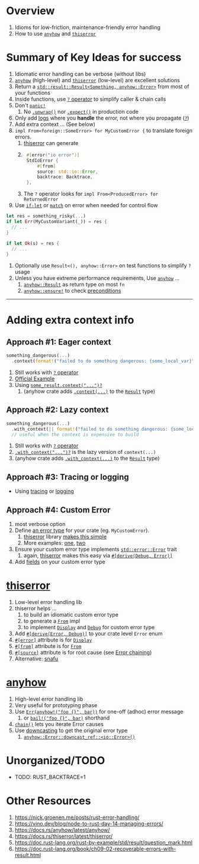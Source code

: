# Overview

1. Idioms for low-friction, maintenance-friendly error handling
1. How to use [`anyhow`](https://docs.rs/anyhow/latest/anyhow/) and [`thiserror`](https://docs.rs/thiserror/latest/thiserror/)

# Summary of Key Ideas for success

1. Idiomatic error handling can be verbose (without libs)
1. [`anyhow`](https://docs.rs/anyhow/latest/anyhow/) (high-level) and [`thiserror`](https://docs.rs/thiserror/latest/thiserror/) (low-level) are excellent solutions
1. Return a [`std::result::Result<Something, anyhow::Error>`](https://doc.rust-lang.org/std/result/enum.Result.html) from most of your functions
1. Inside functions, use [`?` operator](https://doc.rust-lang.org/reference/expressions/operator-expr.html#the-question-mark-operator) to simplify caller & chain calls
1. Don't [`panic!`](https://doc.rust-lang.org/std/macro.panic.html)
    1. No [`.unwrap()`](https://doc.rust-lang.org/std/result/enum.Result.html#method.unwrap) nor [`.expect()`](https://doc.rust-lang.org/std/result/enum.Result.html#method.expect) in production code
1. Only add [logs](./logging.md) where you **handle** the error, not where you propagate ([`?`](https://doc.rust-lang.org/reference/expressions/operator-expr.html#the-question-mark-operator))
1. Add extra context ... (See below)
1. `impl From<foreign::SomeError> for MyCustomError {` to translate foreign errors.
    1. [thiserror](https://docs.rs/thiserror/latest/thiserror/#details) can generate
    1. ```rust
        #[error("io error")]
        StdIoError {
            #[from]
            source: std::io::Error,
            backtrace: Backtrace,
        },
    1. The `?` operator looks for `impl From<ProducedError> for ReturnedError`
1. Use [`if-let`](https://doc.rust-lang.org/rust-by-example/flow_control/if_let.html) or [`match`](https://doc.rust-lang.org/book/ch09-02-recoverable-errors-with-result.html#matching-on-different-errors) on error when needed for control flow

```rust
let res = something_risky(...)
if let Err(MyCustomVariant(_)) = res {
  // ...
}

if let Ok(s) = res {
  // ...
}
```

1. Optionally use `Result<(), anyhow::Error>` on test functions to simplify `?` usage
1. Unless you have extreme performance requirements, Use [`anyhow`](https://docs.rs/anyhow/latest/anyhow/) ...
    1. [`anyhow::Result`](https://docs.rs/anyhow/latest/anyhow/type.Result.html) as return type on most `fn`
    1. [`anyhow::ensure!`](https://docs.rs/anyhow/latest/anyhow/macro.ensure.html) to check [preconditions](https://github.com/google/guava/wiki/PreconditionsExplained)

--------

# Adding extra context info

## Approach #1: Eager context

```rust
something_dangerous(...)
  .context(format!("failed to do something dangerous: {some_local_var}"))?;
```

1. Still works with [`?` operator](https://doc.rust-lang.org/reference/expressions/operator-expr.html#the-question-mark-operator)
1. [Official Example](https://docs.rs/anyhow/latest/anyhow/trait.Context.html#example)
1. Using [`some_result.context("...")?`](https://docs.rs/anyhow/latest/anyhow/trait.Context.html)
    1. (anyhow crate adds [`.context(...)`](https://docs.rs/anyhow/latest/anyhow/trait.Context.html#tymethod.context) to the [`Result`](https://doc.rust-lang.org/nightly/core/result/enum.Result.html) type)

## Approach #2: Lazy context

```rust
something_dangerous(...)
  .with_context(|| format!("failed to do something dangerous: {some_local_var}"))?;
  // useful when the context is expensive to build
```

1. Still works with [`?` operator](https://doc.rust-lang.org/reference/expressions/operator-expr.html#the-question-mark-operator)
1. [`.with_context("...")?`](https://docs.rs/anyhow/latest/anyhow/trait.Context.html#tymethod.with_context) is the lazy version of `context(...)`
1. (anyhow crate adds [`.with_context(...)`](https://docs.rs/anyhow/latest/anyhow/trait.Context.html#method.with_context-1) to the [`Result`](https://doc.rust-lang.org/nightly/core/result/enum.Result.html) type)

## Approach #3: Tracing or logging

- Using [tracing](./tracing.md) or [logging](./logging.md)

## Approach #4: Custom Error

1. most verbose option
1. Define [an error type](https://docs.rs/thiserror/latest/thiserror/#example) for your crate (eg. `MyCustomError`).
    1. [thiserror](https://github.com/dtolnay/thiserror) library [makes this simple](https://docs.rs/thiserror/latest/thiserror/)
    1. More examples: [one](https://fettblog.eu/rust-enums-wrapping-errors/), [two](https://www.lpalmieri.com/posts/error-handling-rust/#modelling-errors-as-enums)
1. Ensure your custom error type implements [`std::error::Error`](https://doc.rust-lang.org/std/error/trait.Error.html) trait
    1. again, [thiserror](https://docs.rs/thiserror/latest/thiserror/derive.Error.html) makes this easy via [`#[derive(Debug, Error)]`](https://docs.rs/thiserror/latest/thiserror/derive.Error.html)
1. Add [fields](https://doc.rust-lang.org/rust-by-example/custom_types/enum.html#enums) on your custom error type

# [thiserror](https://docs.rs/thiserror/latest/thiserror/)

1. Low-level error handling lib
1. thiserror helps ...
    1. to build an idiomatic custom error type
    1. to generate a [`From`](https://doc.rust-lang.org/std/convert/trait.From.html) impl
    1. to implement [`Display`](https://doc.rust-lang.org/std/fmt/trait.Display.html) and [`Debug`](https://doc.rust-lang.org/std/fmt/trait.Debug.html) for custom error type
1. Add [`#[derive(Error, Debug)]`](https://docs.rs/thiserror/latest/thiserror/#example) to your crate level `Error` enum
1. [`#[error]`](https://docs.rs/thiserror/latest/thiserror/#details) attribute is for [`Display`](https://doc.rust-lang.org/std/fmt/trait.Display.html)
1. [`#[from]`](https://docs.rs/thiserror/latest/thiserror/#details) attribute is for [`From`](https://doc.rust-lang.org/std/convert/trait.From.html)
1. [`#[source]`](https://docs.rs/thiserror/latest/thiserror/#details) attribute is for root cause (see [Error chaining](https://docs.rs/anyhow/latest/anyhow/struct.Chain.html))
1. Alternative: [snafu](https://docs.rs/snafu/latest/snafu/index.html)

# [anyhow](https://docs.rs/anyhow/latest/anyhow/)

1. High-level error handling lib
1. Very useful for prototyping phase
1. Use [`Err(anyhow!("foo {}", bar))`](https://docs.rs/anyhow/latest/anyhow/macro.anyhow.html) for one-off (adhoc) error message
    1. or [`bail!("foo {}", bar)`](https://docs.rs/anyhow/latest/anyhow/macro.bail.html) shorthand
1. [`chain()`](https://docs.rs/anyhow/latest/anyhow/struct.Chain.html) lets you iterate Error causes
1. Use [downcasting](https://docs.rs/anyhow/1.0.4/anyhow/struct.Error.html#example-1) to get the original error type
    1. [`anyhow::Error::downcast_ref::<io::Error>()`](https://docs.rs/anyhow/latest/anyhow/struct.Error.html#method.downcast_ref)

# Unorganized/TODO

- TODO: RUST_BACKTRACE=1

# Other Resources

1. https://nick.groenen.me/posts/rust-error-handling/
1. https://vino.dev/blog/node-to-rust-day-14-managing-errors/
1. https://docs.rs/anyhow/latest/anyhow/
1. https://docs.rs/thiserror/latest/thiserror/
1. https://doc.rust-lang.org/rust-by-example/std/result/question_mark.html
1. https://doc.rust-lang.org/book/ch09-02-recoverable-errors-with-result.html
